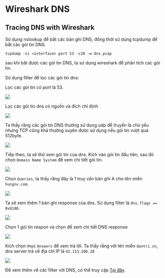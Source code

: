# Wireshark DNS

## Tracing DNS with Wireshark 

Sử dụng nslookup để bắt các bản ghi DNS, đồng thời sử dụng tcpdump để bắt các gói tin DNS. 

```
tcpdump -ni <interface> port 53 -c20 -w dns.pcap
```

sau khi bắt được các gói tin DNS, ta sử dụng wireshark để phân tích các gói tin. 

Sử dụng filter để lọc các gói tin dns: 

Lọc các gói tin có port là 53.

![](https://github.com/hungviet99/thuc_tap/blob/master/DNS/images/dnw.png)

Lọc các gói tin dns có nguồn và đích chỉ định 

![](https://github.com/hungviet99/thuc_tap/blob/master/DNS/images/dnw1.png)

Ta thấy rằng các gói tin DNS thường sử dụng udp để truyền là chủ yếu nhưng TCP cũng khá thường xuyên được sử dụng nếu gói tin vượt quá 512byte. 

![](https://github.com/hungviet99/thuc_tap/blob/master/DNS/images/dnw2.png)

Tiếp theo, ta sẽ thử xem gói tin của dns. Kích vào gói tin đầu tiên, sau đó chọn `Domain Name System` để xem chi tiết gói tin. 

![](https://github.com/hungviet99/thuc_tap/blob/master/DNS/images/dnw3.png)

Chọn `Queries`, ta thấy rằng đây là 1 truy vấn bản ghi A cho tên miền `hungnv.com`.

![](https://github.com/hungviet99/thuc_tap/blob/master/DNS/images/dnw4.png)

Ta sẽ xem thêm 1 bản ghi response của dns. Sử dụng filter là `dns.flags == 0x8180`. 

![](https://github.com/hungviet99/thuc_tap/blob/master/DNS/images/dnw5.png)

Chọn 1 gói tin respon và chọn để xem chi tiết DNS response

![](https://github.com/hungviet99/thuc_tap/blob/master/DNS/images/dnw6.png)

Kích chọn mục `Answers` để xem trả lời. Ta thấy rằng với tên miền `dantri.vn`, dns server trả về địa chỉ IP là `42.113.206.28`

![](https://github.com/hungviet99/thuc_tap/blob/master/DNS/images/dnw6.png)

Để xem thêm về các filter với DNS, có thể truy cập [Tại đây](https://www.wireshark.org/docs/dfref/d/dns.html).




